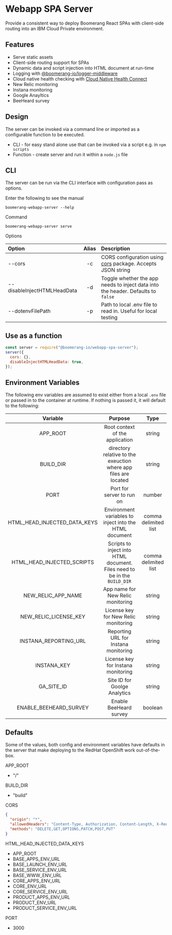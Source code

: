 # Webapp SPA Server

Provide a consistent way to deploy Boomerang React SPAs with client-side routing into an IBM Cloud Private environment.

## Features

- Serve static assets
- Client-side routing support for SPAs
- Dynamic data and script injection into HTML document at run-time
- Logging with [@boomerang-io/logger-middleware](https://github.com/boomerang-io/webapp-packages/src/packages/logger-middleware)
- Cloud native health checking with [Cloud Native Health Connect](@cloudnative/health-connect)
- New Relic monitoring
- Instana monitoring
- Google Anayltics
- BeeHeard survey

## Design

The server can be invoked via a command line or imported as a configurable function to be executed.

- CLI - for easy stand alone use that can be invoked via a script e.g. in `npm scripts`
- Function - create server and run it within a `node.js` file

## CLI

The server can be run via the CLI interface with configuration pass as options.

Enter the following to see the manual

```shell
boomerang-webapp-server --help
```

Command

```shell
boomerang-webapp-server serve
```

Options

| **Option**                  | **Alias** | **Description**                                                                                  |
| :-------------------------- | :-------: | :----------------------------------------------------------------------------------------------- |
| --cors                      |    -c     | CORS configuration using [cors](https://www.npmjs.com/package/cors) package. Accepts JSON string |
| --disableInjectHTMLHeadData |    -d     | Toggle whether the app needs to inject data into the header. Defaults to `false`                 |
| --dotenvFilePath            |    -p     | Path to local .env file to read in. Useful for local testing                                     |

## Use as a function

```javascript
const server = require("@boomerang-io/webapp-spa-server");
server({
  cors: {},
  disableInjectHTMLHeadData: true,
});
```

## Environment Variables

The following env variables are assumed to exist either from a local `.env` file or passed in to the container at runtime. If nothing is passed it, it will default to the following:

|         **Variable**         |                                **Purpose**                                |       **Type**       |
| :--------------------------: | :-----------------------------------------------------------------------: | :------------------: |
|           APP_ROOT           |                      Root context of the application                      |        string        |
|          BUILD_DIR           |      directory relative to the exeuction where app files are located      |        string        |
|             PORT             |                         Port for server to run on                         |        number        |
| HTML_HEAD_INJECTED_DATA_KEYS |          Environment variables to inject into the HTML document           | comma delimited list |
|  HTML_HEAD_INJECTED_SCRIPTS  | Scripts to inject into HTML document. Files need to be in the `BUILD_DIR` | comma delimited list |
|      NEW_RELIC_APP_NAME      |                     App name for New Relic monitoring                     |        string        |
|    NEW_RELIC_LICENSE_KEY     |                   License key for New Relic monitoring                    |        string        |
|    INSTANA_REPORTING_URL     |                   Reporting URL for Instana monitoring                    |        string        |
|         INSTANA_KEY          |                    License key for Instana monitoring                     |        string        |
|          GA_SITE_ID          |                       Site ID for Goolge Analytics                        |        string        |
|    ENABLE_BEEHEARD_SURVEY    |                          Enable BeeHeard survey                           |       boolean        |

## Defaults

Some of the values, both config and environment variables have defaults in the server that make deploying to the RedHat OpenShift work out-of-the-box.

APP_ROOT

- "/"

BUILD_DIR

- "build"

CORS

```json
{
  "origin": "*",
  "allowedHeaders": "Content-Type, Authorization, Content-Length, X-Requested-With",
  "methods": "DELETE,GET,OPTIONS,PATCH,POST,PUT"
}
```

HTML_HEAD_INJECTED_DATA_KEYS

- APP_ROOT
- BASE_APPS_ENV_URL
- BASE_LAUNCH_ENV_URL
- BASE_SERVICE_ENV_URL
- BASE_WWW_ENV_URL
- CORE_APPS_ENV_URL
- CORE_ENV_URL
- CORE_SERVICE_ENV_URL
- PRODUCT_APPS_ENV_URL
- PRODUCT_ENV_URL
- PRODUCT_SERVICE_ENV_URL

PORT

- 3000
